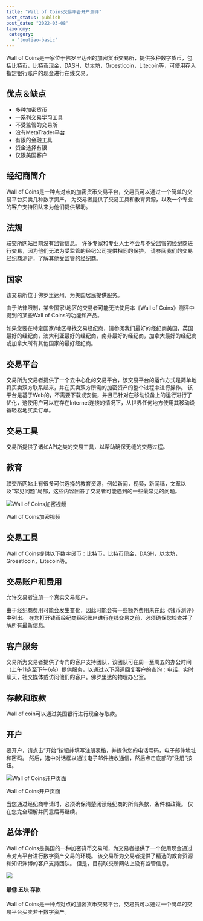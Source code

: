 ```yaml
---
title: "Wall of Coins交易平台开户测评"
post_status: publish
post_date: "2022-03-08"
taxonomy:
 category: 
  - "toutiao-basic"
---
```


Wall of Coins是一家位于佛罗里达州的加密货币交易所，提供多种数字货币，包括比特币，比特币现金，DASH，以太坊，Groestlcoin，Litecoin等，可使用存入指定银行账户的现金进行在线交易。

## 优点＆缺点
- 多种加密货币
- 一系列交易学习工具
- 不受监管的交易所
- 没有MetaTrader平台
- 有限的金融工具
- 资金选择有限
- 仅限美国客户


## 经纪商简介

Wall of Coins是一种点对点的加密货币交易平台，交易员可以通过一个简单的交易平台买卖几种数字资产。 为交易者提供了交易工具和教育资源，以及一个专业的客户支持团队来为他们提供帮助。

## 法规

联交所网站目前没有监管信息。 许多专家和专业人士不会与不受监管的经纪商进行交易，因为他们无法为受监管的经纪公司提供相同的保护。 请参阅我们的交易经纪商测评，了解其他受监管的经纪商。

## 国家

该交易所位于佛罗里达州，为美国居民提供服务。

由于法律限制，某些国家/地区的交易者可能无法使用本《Wall of Coins》测评中提到的某些Wall of Coins的功能和产品。

如果您要在特定国家/地区寻找交易经纪商，请参阅我们最好的经纪商美国，英国最好的经纪商，澳大利亚最好的经纪商，南非最好的经纪商，加拿大最好的经纪商或加拿大所有其他国家的最好经纪商。

## 交易平台

交易所为交易者提供了一个去中心化的交易平台，该交易平台的运作方式是简单地将买卖双方联系起来，并在买卖双方所需的加密资产的整个过程中进行操作。 该平台是基于Web的，不需要下载或安装，并且已针对在移动设备上的运行进行了优化，这使用户可以在存在Internet连接的情况下，从世界任何地方使用其移动设备轻松地买卖订单。

## 交易工具

交易所提供了诸如API之类的交易工具，以帮助确保无缝的交易过程。

## 教育

联交所网站上有很多可供选择的教育资源，例如新闻，视频，新闻稿，文章以及“常见问题”局部，这些内容回答了交易者可能遇到的一些最常见的问题。

![Wall of Coins加密视频](https://cdn.fendou.la/funstoutiao/2020/11/Wall-of-Coins-Videos-.jpg "Wall of Coins加密视频")

Wall of Coins加密视频

## 交易工具

Wall of Coins提供以下数字货币：比特币，比特币现金，DASH，以太坊，Groestlcoin，Litecoin等。

## 交易账户和费用

允许交易者注册一个真实交易账户。

由于经纪商费用可能会发生变化，因此可能会有一些额外费用未在此《钱币测评》中列出。 在您打开钱币经纪商经纪账户进行在线交易之前，必须确保您检查并了解所有最新信息。

## 客户服务

交易所为交易者提供了专门的客户支持团队，该团队可在周一至周五的办公时间（上午11点至下午6点）提供服务，以通过以下渠道回复客户的查询：电话，实时聊天，社交媒体或访问他们的客户。佛罗里达的物理办公室。

## 存款和取款

Wall of coin可以通过美国银行进行现金存取款。

## 开户

要开户，请点击“开始”按钮并填写注册表格，并提供您的电话号码，电子邮件地址和密码。 然后，选中对话框以通过电子邮件接收通信，然后点击底部的“注册”按钮。

![Wall of Coins开户页面](https://cdn.fendou.la/funstoutiao/2020/11/Wall-of-Coins-Account-Opening-Page.jpg "Wall of Coins开户页面")

Wall of Coins开户页面

当您通过经纪商申请时，必须确保清楚阅读经纪商的所有条款，条件和政策。 仅在您完全理解并同意后再继续。

## 总体评价

Wall of Coins是美国的一种加密货币交易所，为交易者提供了一个使用现金通过点对点平台进行数字资产交易的环境。 该交易所为交易者提供了精选的教育资源和知识渊博的客户支持团队。 但是，目前联交所网站上没有监管信息。

![](https://cdn.fendou.la/funstoutiao/2020/11/Wall-of-Coins-Logo.png)

#### 最低 五块 存款

Wall of Coins是一种点对点的加密货币交易平台，交易员可以通过一个简单的交易平台买卖若干数字资产。
